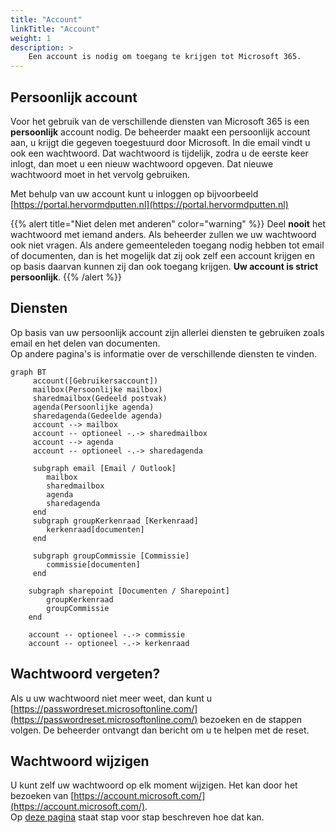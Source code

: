 ```yaml
---
title: "Account"
linkTitle: "Account"
weight: 1
description: >
    Een account is nodig om toegang te krijgen tot Microsoft 365.
---
```


## Persoonlijk account

Voor het gebruik van de verschillende diensten van Microsoft 365 is een **persoonlijk** account nodig.
De beheerder maakt een persoonlijk account aan, u krijgt die gegeven toegestuurd door Microsoft.
In die email vindt u ook een wachtwoord. Dat wachtwoord is tijdelijk, zodra u de eerste keer inlogt, dan moet u een 
nieuw wachtwoord opgeven. Dat nieuwe wachtwoord moet in het vervolg gebruiken.

Met behulp van uw account kunt u inloggen op bijvoorbeeld [https://portal.hervormdputten.nl](https://portal.hervormdputten.nl)


{{% alert title="Niet delen met anderen" color="warning" %}}
Deel **nooit** het wachtwoord met iemand anders. Als beheerder zullen we uw wachtwoord ook niet vragen.
Als andere gemeenteleden toegang nodig hebben tot email of documenten, dan is het mogelijk dat zij ook zelf een account
krijgen en op basis daarvan kunnen zij dan ook toegang krijgen. **Uw account is strict persoonlijk**.
{{% /alert %}}

## Diensten 

Op basis van uw persoonlijk account zijn allerlei diensten te gebruiken zoals email en het delen van documenten.   
Op andere pagina's is informatie over de verschillende diensten te vinden.

```mermaid
graph BT
     account([Gebruikersaccount])
     mailbox(Persoonlijke mailbox)
     sharedmailbox(Gedeeld postvak)
     agenda(Persoonlijke agenda)
     sharedagenda(Gedeelde agenda)
     account --> mailbox
     account -- optioneel -.-> sharedmailbox
     account --> agenda
     account -- optioneel -.-> sharedagenda
     
     subgraph email [Email / Outlook]
        mailbox
        sharedmailbox
        agenda
        sharedagenda
     end
     subgraph groupKerkenraad [Kerkenraad]
        kerkenraad[documenten]
     end

     subgraph groupCommissie [Commissie]
        commissie[documenten]
     end
   
    subgraph sharepoint [Documenten / Sharepoint]
        groupKerkenraad
        groupCommissie
    end
    
    account -- optioneel -.-> commissie
    account -- optioneel -.-> kerkenraad
```


## Wachtwoord vergeten?

Als u uw wachtwoord niet meer weet, dan kunt u 
[https://passwordreset.microsoftonline.com/](https://passwordreset.microsoftonline.com/) bezoeken en de stappen volgen.
De beheerder ontvangt dan bericht om u te helpen met de reset.

## Wachtwoord wijzigen
U kunt zelf uw wachtwoord op elk moment wijzigen. Het kan door het bezoeken van [https://account.microsoft.com/](https://account.microsoft.com/).    
Op [deze pagina](https://support.microsoft.com/nl-nl/account-billing/het-wachtwoord-van-uw-microsoft-account-wijzigen-fdde885b-86da-2965-69fd-4871309ef1f1) staat stap voor stap beschreven hoe dat kan.